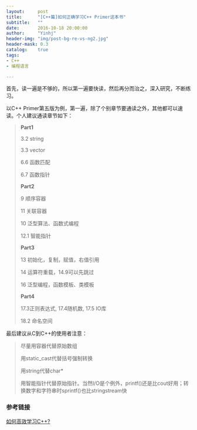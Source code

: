 ```yaml
---
layout:     post
title:      "[C++篇]如何正确学习C++ Primer这本书"
subtitle:   ""
date:       2016-10-18 20:00:00
author:     "Yinhj"
header-img: "img/post-bg-re-vs-ng2.jpg"
header-mask: 0.3
catalog:    true
tags:
- C++
- 编程语言

---
```


首先，读一遍是不够的，所以第一遍要快读，然后再分而治之，深入研究，不断练习。

以C++ Primer第五版为例，第一遍，除了个别章节要通读之外，其他都可以速读。个人建议通读章节如下：

> **Part1**
>
> 3.2 string
>
> 3.3 vector
>
> 6.6 函数匹配
>
> 6.7 函数指针
>
> **Part2**
>
> 9 顺序容器
>
> 11 关联容器
>
> 10 泛型算法、函数式编程
>
> 12.1 智能指针
>
> **Part3**
>
> 13 初始化，复制，赋值，右值引用
>
> 14 运算符重载，14.9可以先跳过
>
> 16 泛型编程，函数模板、类模板
>
> **Part4**
>
> 17.3正则表达式, 17.4随机数, 17.5 IO库
>
> 18.2 命名空间

最后建议从C到C++的使用者注意：

> 尽量用容器代替原始数组
>
> 用static_cast代替括号强制转换
>
> 用string代替char*
>
> 用智能指针代替原始指针。当然I/O是个例外，printf()还是比cout好用；转换数字和字符串时sprintf()也比stringstream快

### 参考链接

[如何高效学习C++?](https://www.zhihu.com/question/51560126)